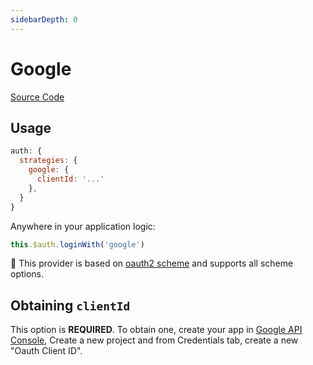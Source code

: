 ```yaml
---
sidebarDepth: 0
---
```


# Google

[Source Code](https://github.com/nuxt-community/auth-module/blob/dev/src/providers/google.ts)

## Usage

```js
auth: {
  strategies: {
    google: {
      clientId: '...'
    },
  }
}
```

Anywhere in your application logic:

```js
this.$auth.loginWith('google')
```

💁 This provider is based on [oauth2 scheme](../schemes/oauth2.md) and supports all scheme options.

## Obtaining `clientId`

This option is **REQUIRED**. To obtain one, create your app in [Google API Console](https://console.developers.google.com), Create a new project and from Credentials tab, create a new "Oauth Client ID".

